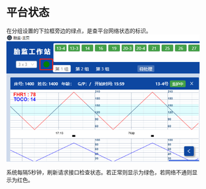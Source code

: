 # 平台状态

在分组设置的下拉框旁边的绿点，是查平台网络状态的标识。
![avatar](../assets/net-status.png)

系统每隔5秒钟，刷新请求接口检查状态。若正常则显示为绿色，若网络不通则显示为红色。